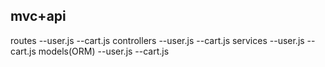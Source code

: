 ## mvc+api

routes
--user.js
--cart.js
controllers
--user.js
--cart.js
services
--user.js
--cart.js
models(ORM)
--user.js
--cart.js
